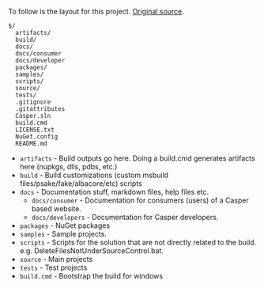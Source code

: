 To follow is the layout for this project. [Original source](https://gist.github.com/TimMurphy/e4237a9c3a135d18cd57).

```
$/
  artifacts/
  build/
  docs/
  docs/consumer
  docs/developer
  packages/
  samples/
  scripts/
  source/
  tests/
  .gitignore
  .gitattributes
  Casper.sln
  build.cmd
  LICENSE.txt
  NuGet.config
  README.md
```

- `artifacts` - Build outputs go here. Doing a build.cmd generates artifacts here (nupkgs, dlls, pdbs, etc.)
- `build` - Build customizations (custom msbuild files/psake/fake/albacore/etc) scripts
- `docs` - Documentation stuff, markdown files, help files etc.
    - `docs/consumer` - Documentation for consumers (users) of a Casper based website.
    - `docs/developers` - Documentation for Casper developers.
- `packages` - NuGet packages
- `samples` - Sample projects.
- `scripts` - Scripts for the solution that are not directly related to the build. e.g. DeleteFilesNotUnderSourceControl.bat.
- `source` - Main projects
- `tests` - Test projects
- `build.cmd` - Bootstrap the build for windows

